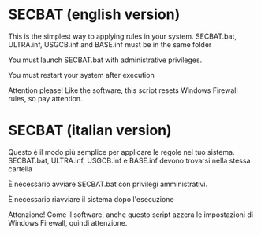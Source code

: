 # SECBAT (english version)

This is the simplest way to applying rules in your system.
SECBAT.bat, ULTRA.inf, USGCB.inf and BASE.inf must be in the same folder

You must launch SECBAT.bat with administrative privileges.

You must restart your system after execution

Attention please!
Like the software, this script resets Windows Firewall rules, so pay attention.

# SECBAT (italian version)

Questo è il modo più semplice per applicare le regole nel tuo sistema.
SECBAT.bat, ULTRA.inf, USGCB.inf e BASE.inf devono trovarsi nella stessa cartella

È necessario avviare SECBAT.bat con privilegi amministrativi.

È necessario riavviare il sistema dopo l'esecuzione

Attenzione!
Come il software, anche questo script azzera le impostazioni di Windows Firewall, quindi attenzione.

